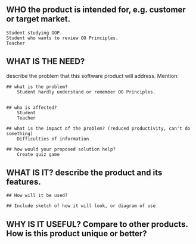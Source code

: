 ## WHO the product is intended for, e.g. customer or target market.
	Student studying OOP.
	Student who wants to review OO Principles.
	Teacher

## WHAT IS THE NEED?
describe the problem that this software product will address. Mention:

	## what is the problem?
		Student hardly understand or remember OO Principles.


	## who is affected?
		Student
		Teacher

	## what is the impact of the problem? (reduced productivity, can't do something)
	 	Difficulties of information

	## how would your proposed solution help?
		Create quiz game


## WHAT IS IT? describe the product and its features.

	## How will it be used?
	
	## Include sketch of how it will look, or diagram of use

## WHY IS IT USEFUL? Compare to other products. How is this product unique or better?
